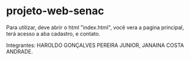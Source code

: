 # projeto-web-senac

Para utilizar, deve abrir o html "index.html", você vera a pagina principal, terá acesso a aba cadastro, e contato.

Integrantes:
HAROLDO GONÇALVES PEREIRA JUNIOR,
JANAINA COSTA ANDRADE.
